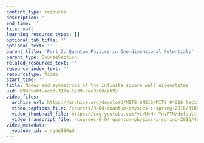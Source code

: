 ```yaml
---
content_type: resource
description: ''
end_time: ''
file: null
learning_resource_types: []
optional_tab_title: ''
optional_text: ''
parent_title: 'Part 2: Quantum Physics in One-dimensional Potentials'
parent_type: CourseSection
related_resources_text: ''
resource_index_text: ''
resourcetype: Video
start_time: ''
title: Nodes and symmetries of the infinite square well eigenstates
uid: 69495ebf-ecdd-317a-5e39-cec0c6dcab93
video_files:
  archive_url: https://archive.org/download/MIT8.04S16/MIT8_04S16_lec11_s3_300k.mp4
  video_captions_file: /courses/8-04-quantum-physics-i-spring-2016/3100612ef6eb5f43be8b067925e12d21_x_ngaeI00qU.vtt
  video_thumbnail_file: https://img.youtube.com/vi/HvHr-YnvFTM/default.jpg
  video_transcript_file: /courses/8-04-quantum-physics-i-spring-2016/40578812b240664be038c7b1f8fa9345_x_ngaeI00qU.pdf
video_metadata:
  youtube_id: x_ngaeI00qU
---
```

